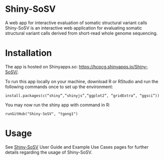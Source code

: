 # Shiny-SoSV
A web app for interactive evaluation of somatic structural variant calls
Shiny-SoSV is an interactive web application for evaluating somatic structural variant calls derived from short-read whole genome sequencing.

# Installation
The app is hosted on Shinyapps.so: https://hcpcg.shinyapps.io/Shiny-SoSV/.

To run this app locally on your machine, download R or RStudio and run the following commands once to set up the environment:
```
install.packages(c(“shiny”,”shinyjs”,”ggplot2”, “gridExtra”, “ggsci”))
```
You may now run the shiny app with command in R:
```
runGitHub("Shiny-SoSV", "tgong1")
```

# Usage
See [Shiny-SoSV](https://hcpcg.shinyapps.io/Shiny-SoSV/) User Guide and Example Use Cases pages for further details regarding the usage of Shiny-SoSV. 
